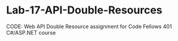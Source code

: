 # Lab-17-API-Double-Resources
 CODE: Web API Double Resource assignment for Code Fellows 401 C#/ASP.NET course
